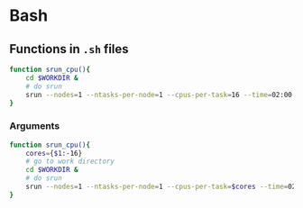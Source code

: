 # Bash

## Functions in `.sh` files


```bash
function srun_cpu(){
    cd $WORKDIR &
    # do srun
    srun --nodes=1 --ntasks-per-node=1 --cpus-per-task=16 --time=02:00:00 --pty bash
}
```

### Arguments

```bash
function srun_cpu(){
    cores={$1:-16}
    # go to work directory
    cd $WORKDIR &
    # do srun
    srun --nodes=1 --ntasks-per-node=1 --cpus-per-task=$cores --time=02:00:00 --pty bash
}
```